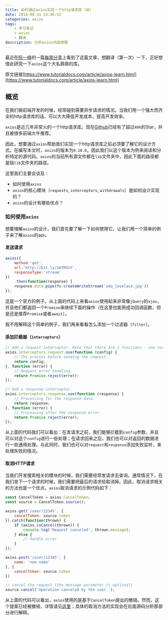 ```yaml
---
title: 如何通过axios实现一个http请求库（译）
date: 2018-08-31 13:46:52
categories: axios
tags:
    - 学习笔记
    - axios
    - 翻译
description: 分析axios内部原理
---
```


最近在[阮一峰](http://www.ruanyifeng.com)的一篇[每周分享](http://www.ruanyifeng.com/blog/2018/08/weekly-issue-20.html)上看到了这篇文章，想翻译（第一次）一下，正好想借此研究一下`axios`这个大名鼎鼎的库。

原文链接[https://www.tutorialdocs.com/article/axios-learn.html](https://www.tutorialdocs.com/article/axios-learn.html)  <!--more-->

## 概览

在我们做前端开发的时候，经常碰到需要异步请求的情况。当我们用一个强大而齐全的http请求库的话，可以大大降低开发成本，提高开发效率。

`axios`是近几年非常火的一个http请求库。现在[Github](https://github.com/axios/axios)已经有了超过`40k`的Star，并且被很多前端大牛推荐。

因此，想要通过`axios`帮助我们实现一个http请求库之前必须要了解它的设计方式。在编写本文时，`axios`的版本为`0.18.0`，因此我们以这个版本为例来阅读和分析特定的源代码。`axios`的当前所有源文件都在`lib`文件夹中，因此下面的路径都是指`lib`文件夹的路径。

这里我们主要会谈及：

- 如何使用`axios`
- `axios`的核心模块（`requests`, `interceptors`, `withdrawals`）是如何设计实现的？
- `axios`的设计有哪些优点？

### 如何使用`axios`

想要理解`axios`的设计，我们首先要了解一下如何使用它。让我们用一个简单的例子来了解`axios`的api。

#### 发送请求

```javascript
axios({
    method:'get',
    url:'http://bit.ly/2mTM3nY',
    responseType:'stream'
})
    .then(function(response) {
    response.data.pipe(fs.createWriteStream('ada_lovelace.jpg'))
});
```

这是一个官方的例子。从上面的代码上来看`axios`使用起来非常像`jQuery`的`ajax`，并且他们都返回一个`Promise`来继续下面的操作（在这里也能用成功回调函数，但是还是推荐`Promise`或者`await`）。

我不用解释这个简单的例子，我们再来看看怎么添加一个过滤器（`filter`）。

#### 添加拦截器（`interceptors`）

```javascript
// Add a request interceptor. Note that there are 2 functions - one succeeds and one fails, and the reason for this will be explained later.
axios.interceptors.request.use(function (config) {
    // The process before sending the request.
    return config;
}, function (error) {
    // Request error handling.
    return Promise.reject(error);
});

// Add a response interceptor.
axios.interceptors.response.use(function (response) {
    // Processing for the response data.
    return response;
}, function (error) {
    // Processing after the response error.
    return Promise.reject(error);
});
```

从上面的代码我们可以看出：在发请求之前，我们能够拦截到`config`参数，并且可以对这个`config`进行一些处理；在请求回来之后，我们也可以对返回的数据进行一些通用处理。与此同时，我们也可以对`request`和`response`添加失败监听，来处理失败的情况。

#### 取消HTTP请求

当我们开发搜索相关的模块的时候，我们需要经常发请求去查询。通常情况下，在我们发下一个请求的时候，我们需要把最后的请求给取消掉。因此，取消请求相关的方法也是一个优点。`axios`取消请求的示例代码如下：

```javascript
const CancelToken = axios.CancelToken;
const source = CancelToken.source();

axios.get('/user/12345', {
    cancelToken: source.token
}).catch(function(thrown) {
    if (axios.isCancel(thrown)) {
        console.log('Request canceled', thrown.message);
    } else {
        // handle error
    }
});

axios.post('/user/12345', {
    name: 'new name'
}, {
    cancelToken: source.token
})

// cancel the request (the message parameter is optional)
source.cancel('Operation canceled by the user.');
```

从上面的代码可以看出，`axios`使用的是基于`CancelToken`提出的撤销。然而，这个提案已经被撤销，详情请见[这里](https://github.com/tc39/proposal-cancelable-promises)；具体的取消方法的实现会在后面源码分析那部分进行解释。